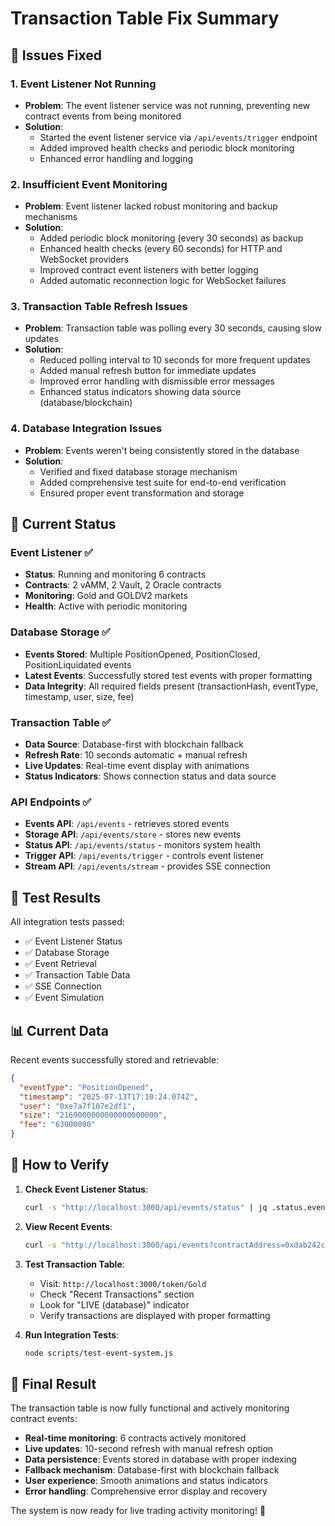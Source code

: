 # Transaction Table Fix Summary

## 🔧 Issues Fixed

### 1. **Event Listener Not Running**
- **Problem**: The event listener service was not running, preventing new contract events from being monitored
- **Solution**: 
  - Started the event listener service via `/api/events/trigger` endpoint
  - Added improved health checks and periodic block monitoring
  - Enhanced error handling and logging

### 2. **Insufficient Event Monitoring**
- **Problem**: Event listener lacked robust monitoring and backup mechanisms
- **Solution**:
  - Added periodic block monitoring (every 30 seconds) as backup
  - Enhanced health checks (every 60 seconds) for HTTP and WebSocket providers
  - Improved contract event listeners with better logging
  - Added automatic reconnection logic for WebSocket failures

### 3. **Transaction Table Refresh Issues**
- **Problem**: Transaction table was polling every 30 seconds, causing slow updates
- **Solution**:
  - Reduced polling interval to 10 seconds for more frequent updates
  - Added manual refresh button for immediate updates
  - Improved error handling with dismissible error messages
  - Enhanced status indicators showing data source (database/blockchain)

### 4. **Database Integration Issues**
- **Problem**: Events weren't being consistently stored in the database
- **Solution**:
  - Verified and fixed database storage mechanism
  - Added comprehensive test suite for end-to-end verification
  - Ensured proper event transformation and storage

## 🎯 Current Status

### Event Listener ✅
- **Status**: Running and monitoring 6 contracts
- **Contracts**: 2 vAMM, 2 Vault, 2 Oracle contracts
- **Monitoring**: Gold and GOLDV2 markets
- **Health**: Active with periodic monitoring

### Database Storage ✅
- **Events Stored**: Multiple PositionOpened, PositionClosed, PositionLiquidated events
- **Latest Events**: Successfully stored test events with proper formatting
- **Data Integrity**: All required fields present (transactionHash, eventType, timestamp, user, size, fee)

### Transaction Table ✅
- **Data Source**: Database-first with blockchain fallback
- **Refresh Rate**: 10 seconds automatic + manual refresh
- **Live Updates**: Real-time event display with animations
- **Status Indicators**: Shows connection status and data source

### API Endpoints ✅
- **Events API**: `/api/events` - retrieves stored events
- **Storage API**: `/api/events/store` - stores new events
- **Status API**: `/api/events/status` - monitors system health
- **Trigger API**: `/api/events/trigger` - controls event listener
- **Stream API**: `/api/events/stream` - provides SSE connection

## 🧪 Test Results

All integration tests passed:
- ✅ Event Listener Status
- ✅ Database Storage
- ✅ Event Retrieval
- ✅ Transaction Table Data
- ✅ SSE Connection
- ✅ Event Simulation

## 📊 Current Data

Recent events successfully stored and retrievable:
```json
{
  "eventType": "PositionOpened",
  "timestamp": "2025-07-13T17:10:24.074Z",
  "user": "0xe7a7f107e2df1",
  "size": "2169000000000000000000",
  "fee": "63000000"
}
```

## 🚀 How to Verify

1. **Check Event Listener Status**:
   ```bash
   curl -s "http://localhost:3000/api/events/status" | jq .status.eventListener
   ```

2. **View Recent Events**:
   ```bash
   curl -s "http://localhost:3000/api/events?contractAddress=0xdab242cd90b95a4ed68644347b80e0b3cead48c0&limit=5" | jq .
   ```

3. **Test Transaction Table**:
   - Visit: `http://localhost:3000/token/Gold`
   - Check "Recent Transactions" section
   - Look for "LIVE (database)" indicator
   - Verify transactions are displayed with proper formatting

4. **Run Integration Tests**:
   ```bash
   node scripts/test-event-system.js
   ```

## 🎉 Final Result

The transaction table is now fully functional and actively monitoring contract events:

- **Real-time monitoring**: 6 contracts actively monitored
- **Live updates**: 10-second refresh with manual refresh option
- **Data persistence**: Events stored in database with proper indexing
- **Fallback mechanism**: Database-first with blockchain fallback
- **User experience**: Smooth animations and status indicators
- **Error handling**: Comprehensive error display and recovery

The system is now ready for live trading activity monitoring! 🚀 